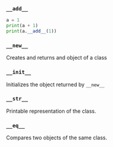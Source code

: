 
### `__add__`
```python
a = 1
print(a + 1)
print(a.__add__(1))
```

### `__new__`

Creates and returns and object of a class


### `__init__`

Initializes the object returned by `__new__`

### `__str__`

Printable representation of the class.

### `__eq__`

Compares two objects of the same class.

